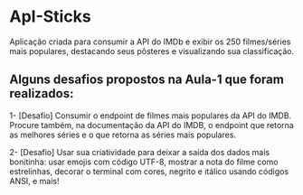 # ApI-Sticks
Aplicação criada para consumir a API do IMDb e exibir os 250 filmes/séries mais populares, destacando seus pôsteres e visualizando sua classificação.

## Alguns desafios propostos na **Aula-1** que foram realizados:
1- [Desafio] Consumir o endpoint de filmes mais populares da API do IMDB. 
Procure também, na documentação da API do IMDB, o endpoint que
 retorna as melhores séries e o que retorna as séries mais populares.

2- [Desafio] Usar sua criatividade para deixar a saída dos dados mais bonitinha:
 usar emojis com código UTF-8, mostrar a nota do filme como
 estrelinhas, decorar o terminal com cores, negrito e itálico usando
 códigos ANSI, e mais!

